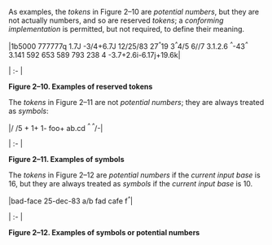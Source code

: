  



As examples, the *tokens* in Figure 2–10 are *potential numbers*, but they are not actually numbers, and so are reserved *tokens*; a *conforming implementation* is permitted, but not required, to define their meaning. 



|1b5000 777777q 1.7J -3/4+6.7J 12/25/83 27<i><sup>^</sup></i>19 3<i><sup>^</sup></i>4/5 6//7 3.1.2.6 <i><sup>^</sup></i>-43<i><sup>^</sup></i> 3.141 592 653 589 793 238 4 -3.7+2.6i-6.17j+19.6k|

| :- |





**Figure 2–10. Examples of reserved tokens** 



The *tokens* in Figure 2–11 are not *potential numbers*; they are always treated as *symbols*: 



|/ /5 + 1+ 1- foo+ ab.cd <i><sup>^ ^</sup></i>/-|

| :- |





**Figure 2–11. Examples of symbols**  







The *tokens* in Figure 2–12 are *potential numbers* if the *current input base* is 16, but they are always treated as *symbols* if the *current input base* is 10. 



|bad-face 25-dec-83 a/b fad cafe f<i><sup>^</sup></i>|

| :- |





**Figure 2–12. Examples of symbols or potential numbers** 




